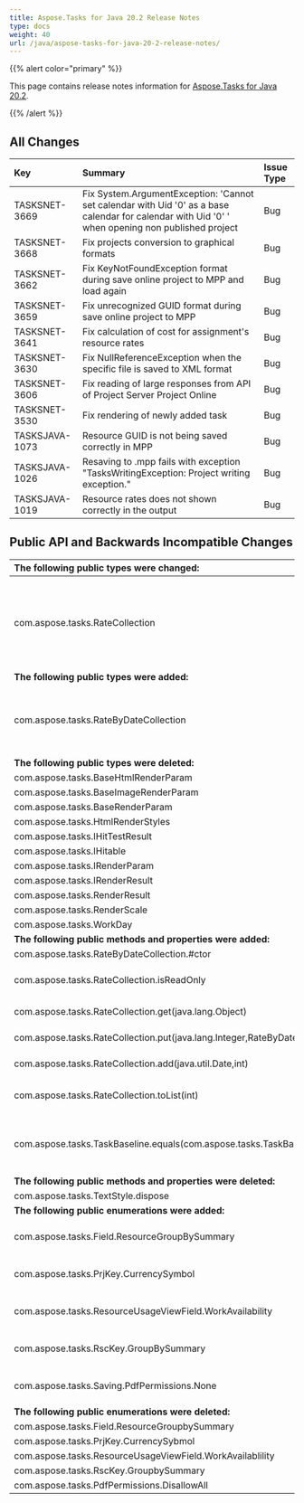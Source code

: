 ```yaml
---
title: Aspose.Tasks for Java 20.2 Release Notes
type: docs
weight: 40
url: /java/aspose-tasks-for-java-20-2-release-notes/
---
```


{{% alert color="primary" %}} 

This page contains release notes information for [Aspose.Tasks for Java 20.2](https://downloads.aspose.com/tasks/java/new-releases/aspose.tasks-for-java-20.2/).

{{% /alert %}} 


## **All Changes**

|**Key**|**Summary**|**Issue Type**|
| :- | :- | :- |
|TASKSNET-3669|Fix System.ArgumentException: 'Cannot set calendar with Uid '0' as a base calendar for calendar with Uid '0' ' when opening non published project|Bug|
|TASKSNET-3668|Fix projects conversion to graphical formats|Bug|
|TASKSNET-3662|Fix KeyNotFoundException format during save online project to MPP and load again|Bug|
|TASKSNET-3659|Fix unrecognized GUID format during save online project to MPP|Bug|
|TASKSNET-3641|Fix calculation of cost for assignment's resource rates|Bug|
|TASKSNET-3630|Fix NullReferenceException when the specific file is saved to XML format|Bug|
|TASKSNET-3606|Fix reading of large responses from API of Project Server Project Online|Bug|
|TASKSNET-3530|Fix rendering of newly added task|Bug|
|TASKSJAVA-1073|Resource GUID is not being saved correctly in MPP|Bug|
|TASKSJAVA-1026|Resaving to .mpp fails with exception "TasksWritingException: Project writing exception."|Bug|
|TASKSJAVA-1019|Resource rates does not shown correctly in the output|Bug|
## **Public API and Backwards Incompatible Changes**

|**The following public types were changed:**|**Description**|
| :- | :- |
|com.aspose.tasks.RateCollection|From this version, the RateCollection is incompatible with its previous version. It implements java.util.Map<Integer, RateByDateCollection> but not java.util.List<Rate>.|
|**The following public types were added:**|**Description**|
|com.aspose.tasks.RateByDateCollection|Represents a collection which mappings of java.util.Date to com.aspose.tasks.Rate objects.|
|**The following public types were deleted:**|**Description**|
|com.aspose.tasks.BaseHtmlRenderParam||
|com.aspose.tasks.BaseImageRenderParam||
|com.aspose.tasks.BaseRenderParam||
|com.aspose.tasks.HtmlRenderStyles||
|com.aspose.tasks.IHitTestResult||
|com.aspose.tasks.IHitable||
|com.aspose.tasks.IRenderParam||
|com.aspose.tasks.IRenderResult||
|com.aspose.tasks.RenderResult||
|com.aspose.tasks.RenderScale||
|com.aspose.tasks.WorkDay||
|**The following public methods and properties were added:**|**Description**|
|com.aspose.tasks.RateByDateCollection.#ctor||
|com.aspose.tasks.RateCollection.isReadOnly|Gets a value indicating whether the collection is read-only.|
|com.aspose.tasks.RateCollection.get(java.lang.Object)|Gets the element with the specified key.|
|com.aspose.tasks.RateCollection.put(java.lang.Integer,RateByDateCollection)|Setsthe element with the specified key.|
|com.aspose.tasks.RateCollection.add(java.util.Date,int)|Adds a new <see cref="T:com.aspose.tasks.Rate" /> instance to this collection.|
|com.aspose.tasks.RateCollection.toList(int)|Converts the RateCollection object to a list of <see cref="T:com.aspose.tasks.Rate" /> objects.|
|com.aspose.tasks.TaskBaseline.equals(com.aspose.tasks.TaskBaseline)|Returns a value indicating whether this instance is equal to the specified TaskBaseline object.|
|**The following public methods and properties were deleted:**|**Description**|
|com.aspose.tasks.TextStyle.dispose||
|**The following public enumerations were added:**|**Description**|
|com.aspose.tasks.Field.ResourceGroupBySummary|Represents the Group by Summary (Resource) field.|
|com.aspose.tasks.PrjKey.CurrencySymbol|Represents the CurrencySymbol (Project) field.|
|com.aspose.tasks.ResourceUsageViewField.WorkAvailability|Indicates Work Availability resource usage view field.|
|com.aspose.tasks.RscKey.GroupBySummary|Represents the Group by Summary (Resource) field.|
|com.aspose.tasks.Saving.PdfPermissions.None|Specifies permissions to use for accessing a PDF document.|
|**The following public enumerations were deleted:**|**Description**|
|com.aspose.tasks.Field.ResourceGroupbySummary||
|com.aspose.tasks.PrjKey.CurrencySybmol||
|com.aspose.tasks.ResourceUsageViewField.WorkAvailablility||
|com.aspose.tasks.RscKey.GroupbySummary||
|com.aspose.tasks.PdfPermissions.DisallowAll||


